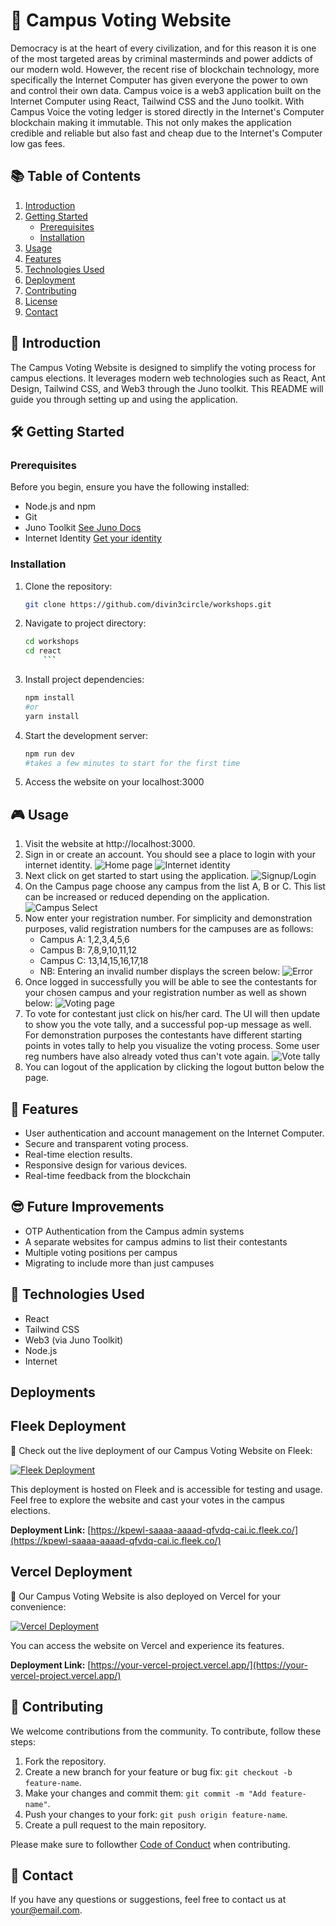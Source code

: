 # 🏫 Campus Voting Website

Democracy is at the heart of every civilization, and for this reason it is one of the most targeted areas by criminal masterminds and power addicts of our modern wold. However, the recent rise of blockchain technology, more specifically the Internet Computer has given everyone the power to own and control their own data. Campus voice is a web3 application built on the Internet Computer using React, Tailwind CSS and the Juno toolkit. With Campus Voice the voting ledger is stored directly in the Internet's Computer blockchain making it immutable. This not only makes the application credible and reliable but also fast and cheap due to the Internet's Computer low gas fees.

## 📚 Table of Contents

1. [Introduction](#introduction)
2. [Getting Started](#getting-started)
   - [Prerequisites](#prerequisites)
   - [Installation](#installation)
3. [Usage](#usage)
4. [Features](#features)
5. [Technologies Used](#technologies-used)
6. [Deployment](#deployments)
7. [Contributing](#contributing)
8. [License](#license)
9. [Contact](#contact)

## 🚀 Introduction

The Campus Voting Website is designed to simplify the voting process for campus elections. It leverages modern web technologies such as React, Ant Design, Tailwind CSS, and Web3 through the Juno toolkit. This README will guide you through setting up and using the application.

## 🛠️ Getting Started

### Prerequisites

Before you begin, ensure you have the following installed:

- Node.js and npm
- Git
- Juno Toolkit [See Juno Docs](https://juno.build/docs/intro)
- Internet Identity [Get your identity](https://identity.internetcomputer.org/#)

### Installation

1. Clone the repository:

   ```bash
   git clone https://github.com/divin3circle/workshops.git
   ```

1. Navigate to project directory:

   ````bash
   cd workshops
   cd react
       ```
   ````

1. Install project dependencies:
   ```bash
   npm install
   #or
   yarn install
   ```
1. Start the development server:
   ```bash
   npm run dev
   #takes a few minutes to start for the first time
   ```
1. Access the website on your localhost:3000

## 🎮 Usage

1. Visit the website at http://localhost:3000.
1. Sign in or create an account. You should see a place to login with your internet identity.
   ![Home page](./demo/00.png)
   ![Internet identity](./demo/ii.png)
1. Next click on get started to start using the application.
   ![Signup/Login](./demo/01.png)
1. On the Campus page choose any campus from the list A, B or C. This list can be increased or reduced depending on the application.
   ![Campus Select](./demo/02.png)
1. Now enter your registration number. For simplicity and demonstration purposes, valid registration numbers for the campuses are as follows:
   - Campus A: 1,2,3,4,5,6
   - Campus B: 7,8,9,10,11,12
   - Campus C: 13,14,15,16,17,18
   - NB: Entering an invalid number displays the screen below:
     ![Error](./demo/03.png)
1. Once logged in successfully you will be able to see the contestants for your chosen campus and your registration number as well as shown below:
   ![Voting page](./demo/04.png)
1. To vote for contestant just click on his/her card. The UI will then update to show you the vote tally, and a successful pop-up message as well. For demonstration purposes the contestants have different starting points in votes tally to help you visualize the voting process. Some user reg numbers have also already voted thus can't vote again.
   ![Vote tally](./demo/05.png)
1. You can logout of the application by clicking the logout button below the page.

## 🌟 Features

- User authentication and account management on the Internet Computer.
- Secure and transparent voting process.
- Real-time election results.
- Responsive design for various devices.
- Real-time feedback from the blockchain

## 😎 Future Improvements

- OTP Authentication from the Campus admin systems
- A separate websites for campus admins to list their contestants
- Multiple voting positions per campus
- Migrating to include more than just campuses

## 🔧 Technologies Used

- React
- Tailwind CSS
- Web3 (via Juno Toolkit)
- Node.js
- Internet

## Deployments

## Fleek Deployment

🚀 Check out the live deployment of our Campus Voting Website on Fleek:

[![Fleek Deployment](https://img.shields.io/badge/Fleek%20Deployment-Visit%20Now-brightgreen.svg)](https://kpewl-saaaa-aaaad-qfvdq-cai.ic.fleek.co/)

This deployment is hosted on Fleek and is accessible for testing and usage. Feel free to explore the website and cast your votes in the campus elections.

**Deployment Link:** [https://kpewl-saaaa-aaaad-qfvdq-cai.ic.fleek.co/](https://kpewl-saaaa-aaaad-qfvdq-cai.ic.fleek.co/)

## Vercel Deployment

🚀 Our Campus Voting Website is also deployed on Vercel for your convenience:

[![Vercel Deployment](https://img.shields.io/badge/Vercel%20Deployment-Visit%20Now-blue.svg)](https://campus-voice.vercel.app/)

You can access the website on Vercel and experience its features.

**Deployment Link:** [https://your-vercel-project.vercel.app/](https://your-vercel-project.vercel.app/)

## 🤝 Contributing

We welcome contributions from the community. To contribute, follow these steps:

1. Fork the repository.
2. Create a new branch for your feature or bug fix: `git checkout -b feature-name`.
3. Make your changes and commit them: `git commit -m "Add feature-name"`.
4. Push your changes to your fork: `git push origin feature-name`.
5. Create a pull request to the main repository.

Please make sure to followther [Code of Conduct](CODE_OF_CONDUCT.md) when contributing.

## 📧 Contact

If you have any questions or suggestions, feel free to contact us at [your@email.com](mailto:sylusabel1@gmail.com).
